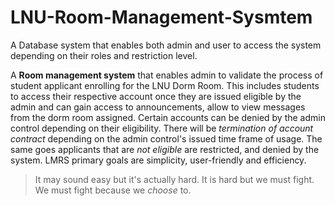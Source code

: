# LNU-Room-Management-Sysmtem
A Database system that enables both admin and user to access the system depending on their roles and restriction level.


A **Room management system** that enables admin to validate the process of student applicant enrolling for the LNU Dorm Room. This includes students to access their respective account once they are issued eligible by the admin and can gain access to announcements, allow to view messages from the dorm room assigned. Certain accounts can be denied by the admin control depending on their eligibility. There will be _termination of account contract_ depending on the admin control's issued time frame of usage. The same goes applicants that are _not eligible_ are restricted, and denied by the system. LMRS primary goals are simplicity, user-friendly and efficiency.

> It may sound easy but it's actually hard. 
> It is hard but we must fight.
> We must fight because we _choose_ to.
